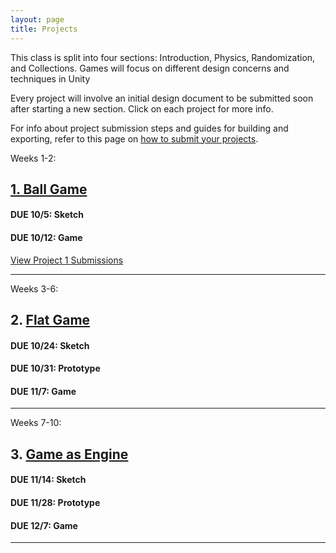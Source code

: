 ```yaml
---
layout: page
title: Projects
---
```


This class is split into four sections: Introduction, Physics, Randomization, and Collections. Games will focus on different design concerns and techniques in Unity

Every project will involve an initial design document to be submitted soon after starting a new section. Click on each project for more info.

For info about project submission steps and guides for building and exporting, refer to this page on [how to submit your projects](how-to-submit-projects.md).

Weeks 1-2:
## [1. Ball Game](project-1.md)

#### **DUE 10/5**: Sketch  
#### **DUE 10/12**: Game

[View Project 1 Submissions](project-submissions.html?p=1)

---

Weeks 3-6:
## 2. [Flat Game](project-2)

#### **DUE 10/24:** Sketch
#### **DUE 10/31:** Prototype
#### **DUE 11/7:** Game

---

Weeks 7-10:
## 3. [Game as Engine](project-3.md)

#### **DUE 11/14:** Sketch
#### **DUE 11/28:** Prototype 
#### **DUE 12/7:** Game

---